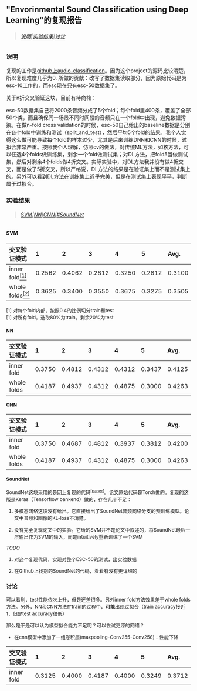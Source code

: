 ## "Envorinmental Sound Classification using Deep Learning"的复现报告

>###### [说明](#说明)|[实验结果](#实验结果)|[讨论](#讨论)

### 说明

复现的工作是[github上audio-classification](https://github.com/mtobeiyf/audio-classification)。因为这个project的源码比较清楚，所以复现难度几乎为0. 所做的贡献：改写了数据集读取部分，因为原始代码是为esc-10工作的，而esc现在只有esc-50数据集了。

关于n折交叉验证这块，目前有待商榷：

esc-50数据集自己将2000条音频分成了5个fold；每个fold里400条，覆盖了全部50个类，而且确保同一场景不同时间段的音频只在一个fold中出现，避免数据污染。在做n-fold cross validation的时候，esc-50自己给出的baseline数据是分别在各个fold中训练和测试（split_and_test），然后平均5个fold的结果。我个人觉得这么做可能导致每个fold的样本过少，尤其是后来训练DNN和CNN的时候，过拟合非常严重。按照我个人理解，仿照cv的做法，对传统ML方法，如核方法，可以任选4个folds做训练集，剩余一个fold做测试集；对DL方法，把fold5当做测试集，然后对剩余4个folds做4折交叉。实际实验中，对DL方法我并没有做4折交叉，而是做了5折交叉，所以严格说，DL方法的结果是在验证集上而不是测试集上的。另外可以看到DL方法在训练集上近乎完美，但是在测试集上表现平平，判断属于过拟合。

### 实验结果

>###### [SVM](#SVM)|[NN](#NN)|[CNN](#CNN)|[#SoundNet](#SoundNet)

#### SVM

|交叉验证模式|1|2|3|4|5|Avg.|
|:--|:--|:--|:--|:--|:--|:--|
|inner fold[<sup>[1]</sup>](#ref_1)|0.2562|0.4062|0.2812|0.3250|0.2812|0.3100|
|whole folds[<sup>[2]</sup>](#ref_2)|0.3625|0.3400|0.3550|0.3675|0.3275|0.3505|

<font size=2><div id="ref_1"></div>
[1] 对每个fold内部，按照0.4的比例切分train和test
<font size=2><div id="ref_2"></div>
[1] 对所有fold，选取80%为train，剩余20%为test

#### NN

|交叉验证模式|1|2|3|4|5|Avg.|
|:--|:--|:--|:--|:--|:--|:--|
|inner fold|0.3750|0.4812|0.4312|0.4312|0.3437|0.4125|
|whole folds|0.4187|0.4937|0.4312|0.4875|0.3000|0.4263|

#### CNN

|交叉验证模式|1|2|3|4|5|Avg.|
|:--|:--|:--|:--|:--|:--|:--|
|inner fold|0.3750|0.4687|0.4812|0.3937|0.3812|0.4200|
|whole folds|0.4187|0.4937|0.4312|0.4875|0.3000|0.4263|

#### SoundNet

SoundNet这块采用的是网上复现的代码<sup>[[paper](https://github.com/camila-ud/SoundNet-keras)]</sup>。论文原始代码是Torch做的。复现的这版是Keras（Tensorflow bankend）做的，存在几个不足：

1. 多模态网络这块没有给出。它直接给出了SoundNet音频网络分支的预训练模型。论文中音频和图像的KL-loss不清楚。

2. 没有完全复现论文中的实验。它给的SVM并不是论文中叙述的，将SoundNet最后一层输出作为SVM的输入，而是intuitively重新训练了一个SVM

*TODO*

1. 对这个复现代码，实现对整个ESC-50的测试，出实验数据

2. 在Github上找别的SoundNet的代码，看看有没有更详细的

### 讨论

可以看到，test性能依次上升，但是还差很多。另外inner fold方法效果差于whole folds方法。另外，NN和CNN方法在train的过程中，**可能**出现过拟合（train accuracy接近1，但是test accuracy很低）

那么是不是可以认为模型拟合能力不足呢？可以尝试更深的网络？

- 在cnn模型中添加了一组卷积层(maxpooling-Conv255-Conv256)：性能下降

|交叉验证模式|1|2|3|4|5|Avg.|
|:--|:--|:--|:--|:--|:--|:--|
|inner fold|0.3125|0.4000|0.4187|0.4000|0.3249|0.3712|
